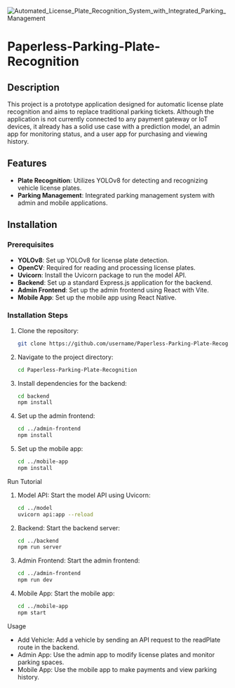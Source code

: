 
![Automated_License_Plate_Recognition_System_with_Integrated_Parking_Management](https://github.com/user-attachments/assets/80f83382-93b7-4ad4-b330-ad7e7ecd8520)

# Paperless-Parking-Plate-Recognition

## Description
This project is a prototype application designed for automatic license plate recognition and aims to replace traditional parking tickets. Although the application is not currently connected to any payment gateway or IoT devices, it already has a solid use case with a prediction model, an admin app for monitoring status, and a user app for purchasing and viewing history.

## Features
- **Plate Recognition**: Utilizes YOLOv8 for detecting and recognizing vehicle license plates.
- **Parking Management**: Integrated parking management system with admin and mobile applications.

## Installation

### Prerequisites
- **YOLOv8**: Set up YOLOv8 for license plate detection.
- **OpenCV**: Required for reading and processing license plates.
- **Uvicorn**: Install the Uvicorn package to run the model API.
- **Backend**: Set up a standard Express.js application for the backend.
- **Admin Frontend**: Set up the admin frontend using React with Vite.
- **Mobile App**: Set up the mobile app using React Native.

### Installation Steps
1. Clone the repository:
   ```bash
   git clone https://github.com/username/Paperless-Parking-Plate-Recognition.git
2. Navigate to the project directory:
    ```bash
    cd Paperless-Parking-Plate-Recognition
3. Install dependencies for the backend:
    ```bash
    cd backend
    npm install
4. Set up the admin frontend:
    ```bash
    cd ../admin-frontend
    npm install
5. Set up the mobile app:
    ```bash
    cd ../mobile-app
    npm install
Run Tutorial
1. Model API: Start the model API using Uvicorn:
   ```bash
   cd ../model
   uvicorn api:app --reload
2. Backend: Start the backend server:
   ```bash
   cd ../backend
   npm run server
3. Admin Frontend: Start the admin frontend:
   ```bash
   cd ../admin-frontend
   npm run dev
4. Mobile App: Start the mobile app:
   ```bash
   cd ../mobile-app
   npm start
Usage
* Add Vehicle: Add a vehicle by sending an API request to the readPlate route in the backend.
* Admin App: Use the admin app to modify license plates and monitor parking spaces.
* Mobile App: Use the mobile app to make payments and view parking history.
